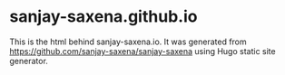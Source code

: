 # sanjay-saxena.github.io

This is the html behind sanjay-saxena.io. It was generated from https://github.com/sanjay-saxena/sanjay-saxena using Hugo static site generator.

